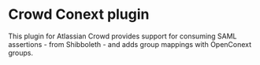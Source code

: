 Crowd Conext plugin
===================
This plugin for Atlassian Crowd provides support for consuming SAML assertions - from Shibboleth - and adds group mappings with OpenConext groups.
